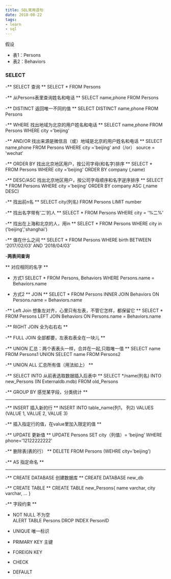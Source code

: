 ```yaml
---
title: SQL常用语句
date: 2018-08-22
tags: 
- learn
- sql
---
```


假设
- 表1：Persons
- 表2：Behaviors

### SELECT ###

-** SELECT 查询 **
SELECT * FROM Persons

-** 从Persons表里查询姓名和电话 ** 
SELECT name,phone 
FROM Persons 

-** DISTINCT 返回唯一不同的值 **
SELECT DISTINCT name,phone 
FROM Persons 

-** WHERE 找出地域为北京的用户姓名和电话 **
SELECT name,phone FROM Persons
WHERE city ='beijing'

<!--more-->

-** AND/OR 找出来源是微信且（或）地域是北京的用户姓名和电话 **
SELECT name,phone FROM Persons
WHERE city ='beijing' and（/or） source = 'wechat'

-** ORDER BY 找出北京地区用户，按公司字母(和名字)排序 **
SELECT * FROM Persons
WHERE city ='beijing' 
ORDER BY company (,name) 

-** DESC/ASC 找出北京地区用户，按公司字母顺序和名字逆序排序 **
SELECT * FROM Persons
WHERE city ='beijing' 
ORDER BY company ASC (,name DESC)

-** 找出前n名 **
SELECT city(列名)
FROM Persons 
LIMIT number

-** 找出名字带有‘二’的人 **
SELECT * FROM Persons
WHERE city = '%二%'

-** 找出在上海和北京的人，用in **
SELECT * FROM Persons
WHERE city in ('beijing','shanghai')

-** 值在什么之间 **
SELECT * FROM Persons
WHERE birth 
BETWEEN ‘2017/02/03’ AND ‘2018/04/03’

-**两表间查询**

** 对应相同的名字 **
- 方式1
SELECT * FROM Persons, Behaviors
WHERE Persons.name = Behaviors.name

- 方式2
** JOIN  **
SELECT * FROM Persons
INNER JOIN Behaviors
ON Persons.name = Behaviors.name

-** Left Join 想象左对齐，心里只有左表，不管它怎样，都保留它 **
SELECT * FROM Persons
LEFT JOIN Behaviors
ON Persons.name = Behaviors.name

-** RIGHT JOIN 全为右右右 **

-** FULL JOIN 全部都要，左表右表全在一块儿 **

-** UNION 汇总：两个表表头一样，合并在一起,只取唯一值 **
SELECT name FROM Persons1
UNION
SELECT name FROM Persons2

-** UNION ALL 汇总所有值（用法如上） **

-** SELECT INTO 从前表选取数据插入后表中 **
SELECT */name(列名)
INTO new_Persons (IN Externaldb.mdb)
FROM old_Persons

-** GROUP BY 感觉某字段，分类统计 **

---

-** INSERT 插入新的行 **
INSERT INTO table_name(列1， 列2)
VALUES (VALUE 1, VALUE 2, VALUE 3)

-** 插入指定行的值，在value里加入限定的值 **

-** UPDATE 更新值 **
UPDATE Persons
SET city（列值）= ‘beijing’
WHERE phone='12122222222'

-** 删除表(表的行） **
DELETE FROM Persons
(WEHRE city='beijing')

-** AS 指定命名 **

---

-** CREATE DATABASE 创建数据库 **
CREATE DATABASE new_db

-** CREATE TABLE **
CREATE TABLE new_Persons{
name varchar,
city varchar,
...
}

-** 字段约束 **
- NOT NULL 不为空  
ALERT TABLE Persons
DROP INDEX PersonID

- UNIQUE 唯一标识
- PRIMARY KEY 主键
- FOREIGN KEY
- CHECK
- DEFAULT

